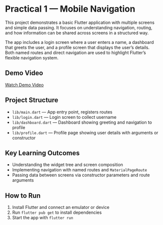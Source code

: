 # Practical 1 — Mobile Navigation

This project demonstrates a basic Flutter application with multiple screens and simple data passing. It focuses on understanding navigation, routing, and how information can be shared across screens in a structured way.  

The app includes a login screen where a user enters a name, a dashboard that greets the user, and a profile screen that displays the user’s details. Both named routes and direct navigation are used to highlight Flutter’s flexible navigation system.  

## Demo Video

[Watch Demo Video](./media/practical1.mp4)

## Project Structure

- `lib/main.dart` — App entry point, registers routes  
- `lib/login.dart` — Login screen to collect username  
- `lib/dashboard.dart` — Dashboard showing greeting and navigation to profile  
- `lib/profile.dart` — Profile page showing user details with arguments or constructor  

## Key Learning Outcomes

- Understanding the widget tree and screen composition  
- Implementing navigation with named routes and `MaterialPageRoute`  
- Passing data between screens via constructor parameters and route arguments  

## How to Run

1. Install Flutter and connect an emulator or device  
2. Run `flutter pub get` to install dependencies  
3. Start the app with `flutter run`  
